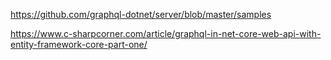 https://github.com/graphql-dotnet/server/blob/master/samples

https://www.c-sharpcorner.com/article/graphql-in-net-core-web-api-with-entity-framework-core-part-one/